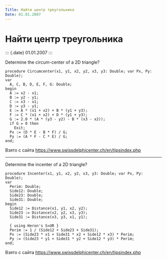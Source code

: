 ```yaml
---
Title: Найти центр треугольника
Date: 01.01.2007
---
```



Найти центр треугольника
========================

::: {.date}
01.01.2007
:::

Determine the circum-center of a 2D triangle?

    procedure Circumcenter(x1, y1, x2, y2, x3, y3: Double; var Px, Py: Double);
    var 
      A, C, B, D, E, F, G: Double;
    begin
      A := x2 - x1;
      B := y2 - y1;
      C := x3 - x1;
      D := y3 - y1;
      E := A * (x1 + x2) + B * (y1 + y3);
      F := C * (x1 + x2) + D * (y1 + y3);
      G := 2.0 * (A * (y3 - y2) - B * (x3 - x2));
      if G = 0 then
        Exit;
      Px := (D * E - B * F) / G;
      Py := (A * F - C * E) / G;
    end;

Взято с сайта <https://www.swissdelphicenter.ch/en/tipsindex.php>

------------------------------------------------------------------------

Determine the incenter of a 2D triangle?

    procedure Incenter(x1, y1, x2, y2, x3, y3: Double; var Px, Py: Double);
    var
      Perim: Double;
      Side12: Double;
      Side23: Double;
      Side31: Double;
    begin
      Side12 := Distance(x1, y1, x2, y2);
      Side23 := Distance(x2, y2, x3, y3);
      Side31 := Distance(x3, y3, x1, y1);
     
      { using Heron's S=UR }
      Perim := 1 / (Side12 + Side23 + Side31);
      Px := (Side23 * x1 + Side31 * x2 + Side12 * x3) * Perim;
      Py := (Side23 * y1 + Side31 * y2 + Side12 * y3) * Perim;
    end;

Взято с сайта <https://www.swissdelphicenter.ch/en/tipsindex.php>
